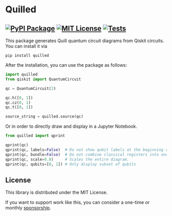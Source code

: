
# Quilled



[![PyPI Package](https://img.shields.io/pypi/v/quilled)](https://pypi.org/project/quilled/)
[![MIT License](https://img.shields.io/badge/license-MIT-blue)](https://github.com/Mc-Zen/quilled/blob/main/LICENSE)
[![Tests](https://github.com/Mc-Zen/quilled/actions/workflows/run-tests.yml/badge.svg)](https://github.com/Mc-Zen/quilled/actions/workflows/run-tests.yml)
---


This package generates Quill quantum circuit diagrams from Qiskit circuits. You can install it via
```
pip install quilled
```

After the installation, you can use the package as follows:
```py
import quilled
from qiskit import QuantumCircuit

qc = QuantumCircuit(2)

qc.h([0, 1])
qc.cz(0, 1)
qc.t([0, 1])

source_string = quilled.source(qc)
```

Or in order to directly draw and display in a Jupyter Notebook. 
```py
from quilled import qprint

qprint(qc)
qprint(qc, labels=False)  # Do not show qubit labels at the beginning of each wire. 
qprint(qc, bundle=False)  # Do not combine classical registers into one bundle. 
qprint(qc, scale=0.8)     # Scales the entire diagram. 
qprint(qc, qubits=[0, 1]) # Only display subset of qubits
```


## License

This library is distributed under the MIT License.

If you want to support work like this, you can consider a one-time or monthly [sponsorship](https://github.com/sponsors/Mc-Zen). 